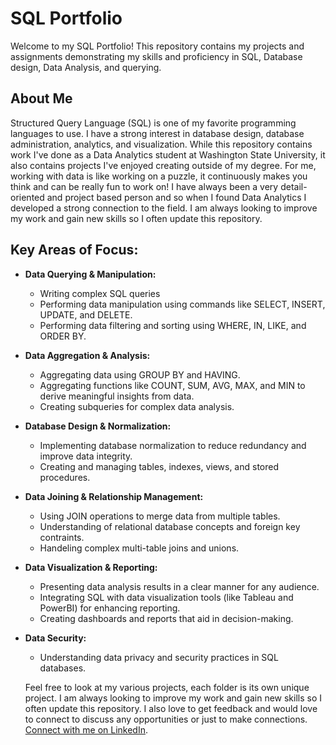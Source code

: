 # SQL Portfolio
Welcome to my SQL Portfolio! This repository contains my projects and assignments demonstrating my skills and proficiency in SQL, Database design, Data Analysis, and querying. 

## About Me
Structured Query Language (SQL) is one of my favorite programming languages to use. I have a strong interest in database design, database administration, analytics, and visualization. While this repository contains work I've done as a Data Analytics student at Washington State University, it also contains projects I've enjoyed creating outside of my degree. For me, working with data is like working on a puzzle, it continuously makes you think and can be really fun to work on! I have always been a very detail-oriented and project based person and so when I found Data Analytics I developed a strong connection to the field. I am always looking to improve my work and gain new skills so I often update this repository.  

## Key Areas of Focus:
- **Data Querying & Manipulation:** 
  - Writing complex SQL queries
  - Performing data manipulation using commands like SELECT, INSERT, UPDATE, and DELETE.
  - Performing data filtering and sorting using WHERE, IN, LIKE, and ORDER BY.
- **Data Aggregation & Analysis:**
  - Aggregating data using GROUP BY and HAVING.
  - Aggregating functions like COUNT, SUM, AVG, MAX, and MIN to derive meaningful insights from data.
  - Creating subqueries for complex data analysis.
- **Database Design & Normalization:**
  - Implementing database normalization to reduce redundancy and improve data integrity.
  - Creating and managing tables, indexes, views, and stored procedures.
- **Data Joining & Relationship Management:**
  - Using JOIN operations to merge data from multiple tables.
  - Understanding of relational database concepts and foreign key contraints.
  - Handeling complex multi-table joins and unions.
- **Data Visualization & Reporting:**
  - Presenting data analysis results in a clear manner for any audience.
  - Integrating SQL with data visualization tools (like Tableau and PowerBI) for enhancing reporting.
  - Creating dashboards and reports that aid in decision-making.
- **Data Security:**
  - Understanding data privacy and security practices in SQL databases.
 
  Feel free to look at my various projects, each folder is its own unique project. I am always looking to improve my work and gain new skills so I often update this repository. I also love to get feedback and would love to connect to discuss any opportunities or just to make connections. [Connect with me on LinkedIn](https://www.linkedin.com/in/jade-aidoghie).
